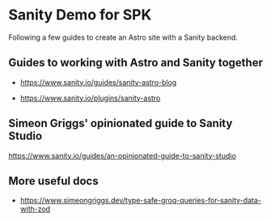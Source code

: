 # Sanity Demo for SPK

Following a few guides to create an Astro site with a Sanity backend.

## Guides to working with Astro and Sanity together

- <https://www.sanity.io/guides/sanity-astro-blog>

- <https://www.sanity.io/plugins/sanity-astro>

## Simeon Griggs' opinionated guide to Sanity Studio

<https://www.sanity.io/guides/an-opinionated-guide-to-sanity-studio>

## More useful docs

- <https://www.simeongriggs.dev/type-safe-groq-queries-for-sanity-data-with-zod>
